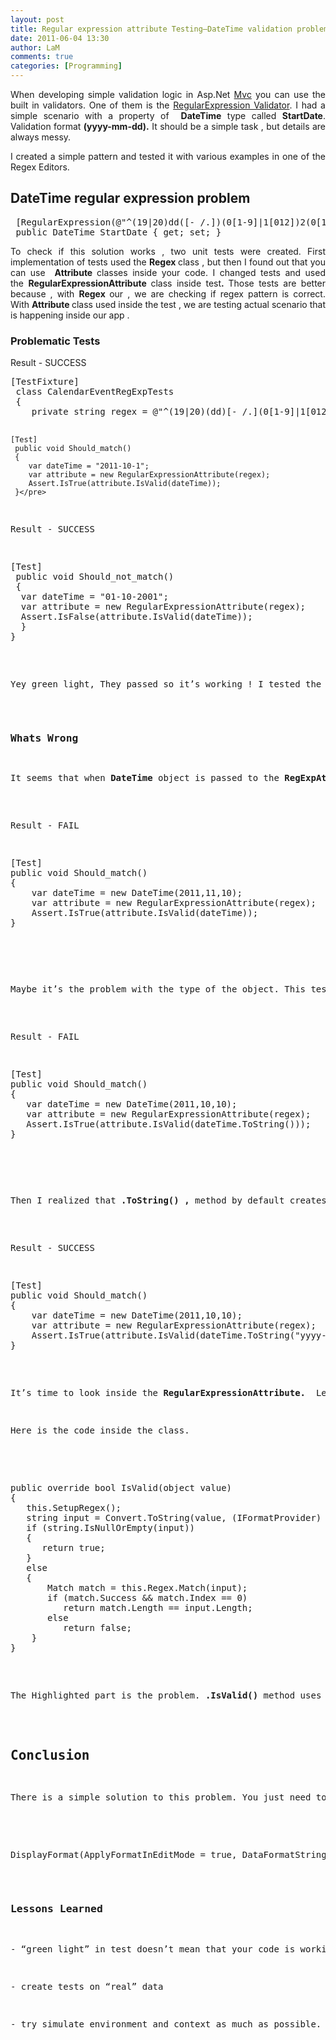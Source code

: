 ```yaml
---
layout: post
title: Regular expression attribute Testing–DateTime validation problem
date: 2011-06-04 13:30
author: LaM
comments: true
categories: [Programming]
---
```

<p align="justify">When developing simple validation logic in Asp.Net <a href="http://www.asp.net/mvc">Mvc</a> you can use the built in validators. One of them is the <a href="http://msdn.microsoft.com/en-us/library/system.web.ui.webcontrols.regularexpressionvalidator.aspx">RegularExpression Validator</a>. I had a simple scenario with a property of  <strong>DateTime</strong> type called <strong>StartDate</strong>. Validation format <strong>(yyyy-mm-dd).</strong> It should be a simple task , but details are always messy.</p>
<p align="justify">I created a simple pattern and tested it with various examples in one of the Regex Editors.</p>

<h2>DateTime regular expression problem</h2>
<pre class="lang:default decode:true  crayon-selected"> [RegularExpression(@"^(19|20)dd([- /.])(0[1-9]|1[012])2(0[1-9]|[12][0-9]|3[01])$")]
 public DateTime StartDate { get; set; }</pre>
<p align="justify">To check if this solution works , two unit tests were created. First implementation of tests used the <strong>Regex </strong>class , but then I found out that you can use  <strong>Attribute </strong>classes inside your code. I changed tests and used the <strong>RegularExpressionAttribute </strong>class inside test<strong>. </strong>Those tests are better because , with <strong>Regex </strong>our , we are checking if regex pattern is correct. With <strong>Attribute </strong>class used inside the test , we are testing actual scenario that is happening inside our app .</p>
<h3>Problematic Tests</h3>
Result - SUCCESS
<pre class="lang:default decode:true">[TestFixture]
 class CalendarEventRegExpTests
 {
    private string regex = @"^(19|20)(dd)[- /.](0[1-9]|1[012])[- /.](0[1-9]|[12][0-9]|3[01])$";

    [Test]
     public void Should_match()
     {
        var dateTime = "2011-10-1";
        var attribute = new RegularExpressionAttribute(regex);
        Assert.IsTrue(attribute.IsValid(dateTime));
     }</pre>

Result - SUCCESS

<pre class="lang:default decode:true">[Test]
 public void Should_not_match()
 {
  var dateTime = "01-10-2001";
  var attribute = new RegularExpressionAttribute(regex);
  Assert.IsFalse(attribute.IsValid(dateTime));
  }
}</pre>

<p align="justify">Yey green light, They passed so it’s working ! I tested the app and … validation was always incorrect . First thought , my pattern is incorrect. But , it is working inside <strong>RegEx Editor</strong> so I it has to be correct.</p>

<h3>Whats Wrong</h3>
<p align="justify">It seems that when <strong>DateTime </strong>object is passed to the <strong>RegExpAttribute </strong>, something weird is happening and validation fails. I have simulated this scenario with simple test.</p>

Result - FAIL
<pre class="lang:default decode:true">[Test]
public void Should_match()
{
    var dateTime = new DateTime(2011,11,10);
    var attribute = new RegularExpressionAttribute(regex);
    Assert.IsTrue(attribute.IsValid(dateTime));
}</pre>


<p align="justify"></p>
<p align="justify">Maybe it’s the problem with the type of the object. This test converts <strong>DateTime </strong>object to string fail.</p>

Result - FAIL
<pre class="lang:default decode:true">[Test]
public void Should_match()
{
   var dateTime = new DateTime(2011,10,10);
   var attribute = new RegularExpressionAttribute(regex);
   Assert.IsTrue(attribute.IsValid(dateTime.ToString()));
}</pre>

<p align="justify"></p>
<p align="justify">Then I realized that <strong>.ToString() ,</strong> method by default creates string including the <strong>hh-mm-ss. </strong>In my scenario those parameters were initialized with zeros<strong> </strong>My simple regex pattern wont match this string. Correctly formatted string passes the Test.</p>

Result - SUCCESS
<pre class="lang:default decode:true">[Test]
public void Should_match()
{
    var dateTime = new DateTime(2011,10,10);
    var attribute = new RegularExpressionAttribute(regex);
    Assert.IsTrue(attribute.IsValid(dateTime.ToString("yyyy-MM-dd")));
}</pre>

<p align="justify">It’s time to look inside the <strong>RegularExpressionAttribute.  </strong>Let me “Reflect” or “<a href="http://www.jetbrains.com/decompiler/">DotPeek</a>”  that for you.</p>
<p align="justify">Here is the code inside the class.</p>

<div align="justify">
<pre class="lang:default decode:true crayon-selected">public override bool IsValid(object value)
{
   this.SetupRegex();
   string input = Convert.ToString(value, (IFormatProvider) CultureInfo.CurrentCulture);
   if (string.IsNullOrEmpty(input))
   {
      return true;
   }
   else
   {
       Match match = this.Regex.Match(input);
       if (match.Success &amp;&amp; match.Index == 0)
          return match.Length == input.Length;
       else
          return false;
    }
}</pre>
</div>
<p align="justify">The Highlighted part is the problem. <strong>.IsValid()</strong> method uses default.<strong>ToString()</strong>. <strong>DateTime </strong>is parsed to the string with <strong>hh-mm-ss </strong>and that’s the root of the problem.</p>

<h2>Conclusion</h2>
<p align="justify">There is a simple solution to this problem. You just need to attach <strong>DisplayFormat.</strong></p>

<div align="justify">
<pre class="lang:default decode:true">DisplayFormat(ApplyFormatInEditMode = true, DataFormatString = "{0:yyyy-MM-dd}")]</pre>
</div>
<h3 align="justify"><strong>Lessons Learned</strong></h3>
<p align="justify">- “green light” in test doesn’t mean that your code is working .</p>
<p align="justify">- create tests on “real” data</p>
<p align="justify">- try simulate environment and context as much as possible. To many assumptions and your test isn’t testing real scenario. In my case , I  used the <strong>string</strong> inside test when my app used <strong>DateTime </strong>object.</p>
